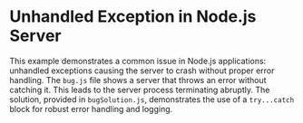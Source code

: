 # Unhandled Exception in Node.js Server

This example demonstrates a common issue in Node.js applications: unhandled exceptions causing the server to crash without proper error handling. The `bug.js` file shows a server that throws an error without catching it. This leads to the server process terminating abruptly.  The solution, provided in `bugSolution.js`, demonstrates the use of a `try...catch` block for robust error handling and logging.